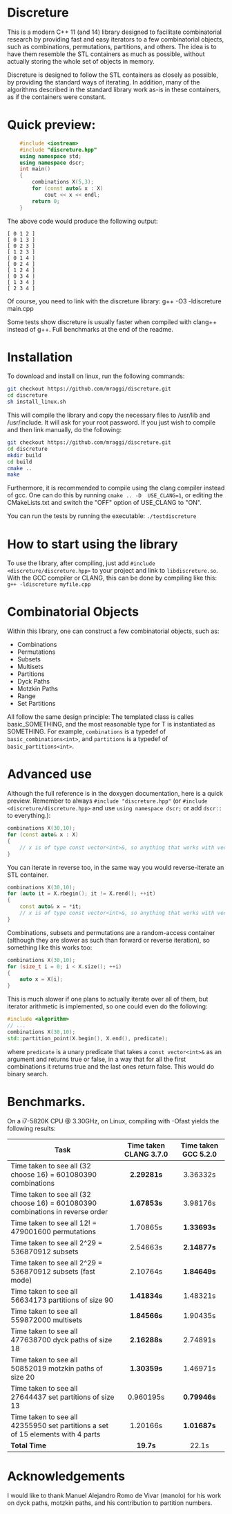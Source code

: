 # Discreture

This is a modern C++ 11 (and 14) library designed to facilitate combinatorial research by providing fast and easy iterators to a few combinatorial objects, such as combinations, permutations, partitions, and others. The idea is to have them resemble the STL containers as much as possible, without actually storing the whole set of objects in memory.

Discreture is designed to follow the STL containers as closely as possible, by providing the standard ways of iterating. In addition, many of the algorithms described in the standard <algorithm> library work as-is in these containers, as if the containers were constant.

# Quick preview:

```c++
    #include <iostream>
    #include "discreture.hpp"
    using namespace std;
    using namespace dscr;
    int main()
    {
        combinations X(5,3);
        for (const auto& x : X)
            cout << x << endl;
        return 0;
    }
```
The above code would produce the following output:

    [ 0 1 2 ]
    [ 0 1 3 ]
    [ 0 2 3 ]
    [ 1 2 3 ]
    [ 0 1 4 ]
    [ 0 2 4 ]
    [ 1 2 4 ]
    [ 0 3 4 ]
    [ 1 3 4 ]
    [ 2 3 4 ]

Of course, you need to link with the discreture library:
g++ -O3 -ldiscreture main.cpp

Some tests show discreture is usually faster when compiled with clang++ instead of g++. Full benchmarks at the end of the readme.

# Installation

To download and install on linux, run the following commands:

```sh
git checkout https://github.com/mraggi/discreture.git
cd discreture
sh install_linux.sh
```

This will compile the library and copy the necessary files to /usr/lib and /usr/include. It will ask for your root password. If you just wish to compile and then link manually, do the following:
```sh
git checkout https://github.com/mraggi/discreture.git
cd discreture
mkdir build
cd build
cmake ..
make
```
Furthermore, it is recommended to compile using the clang compiler instead of gcc. One can do this by running `cmake .. -D 
USE_CLANG=1`, or editing the CMakeLists.txt and switch the "OFF" option of USE_CLANG to "ON".

You can run the tests by running the executable: `./testdiscreture`

# How to start using the library
To use the library, after compiling, just add `#include <discreture/discreture.hpp>` to your project and link to `libdiscreture.so`. With the GCC compiler or CLANG, this can be done by compiling like this: `g++ -ldiscreture myfile.cpp`

# Combinatorial Objects

Within this library, one can construct a few combinatorial objects, such as:
  - Combinations
  - Permutations
  - Subsets
  - Multisets
  - Partitions
  - Dyck Paths
  - Motzkin Paths
  - Range
  - Set Partitions

All follow the same design principle: The templated class is calles basic_SOMETHING<class T>, and the most reasonable type for T is instantiated as SOMETHING. For example, `combinations` is a typedef of `basic_combinations<int>`, and `partitions` is a typedef of `basic_partitions<int>`.

# Advanced use

Although the full reference is in the doxygen documentation, here is a quick preview. Remember to always `#include "discreture.hpp"` (or `#include <discreture/discreture.hpp>` and use `using namespace dscr;` or add `dscr::` to everything.):

```c++
combinations X(30,10);
for (const auto& x : X) 
{ 
	// x is of type const vector<int>&, so anything that works with vectors works on x
}
```

You can iterate in reverse too, in the same way you would reverse-iterate an STL container.
```c++
combinations X(30,10);
for (auto it = X.rbegin(); it != X.rend(); ++it) 
{ 
	const auto& x = *it;
	// x is of type const vector<int>&, so anything that works with vectors works on x
}
```

Combinations, subsets and permutations are a random-access container (although they are slower as such than forward or reverse iteration), so something like this works too:
```c++
combinations X(30,10);
for (size_t i = 0; i < X.size(); ++i)
{
	auto x = X[i];
}
```

This is much slower if one plans to actually iterate over all of them, but iterator arithmetic is implemented, so one could even do the following:
```c++
#include <algorithm>
// ...
combinations X(30,10);
std::partition_point(X.begin(), X.end(), predicate);
```
where `predicate` is a unary predicate that takes a `const vector<int>&` as an argument and returns true or false, in a way that for all the first combinations it returns true and the last ones return false. This would do binary search.

# Benchmarks.

On a i7-5820K CPU @ 3.30GHz, on Linux, compiling with -Ofast yields the following results:

| Task | Time taken CLANG 3.7.0 | Time taken GCC 5.2.0 |
| ------------- |:-------------:| :-------------:|
| Time taken to see all (32 choose 16) = 601080390 combinations 					|	 **2.29281s**		|   3.36332s   |
| Time taken to see all (32 choose 16) = 601080390 combinations in reverse order 	|	 **1.67853s**		|   3.98176s   |
| Time taken to see all 12! = 479001600 permutations								|	   1.70865s  		| **1.33693s** |
| Time taken to see all 2^29 = 536870912 subsets 									|	   2.54663s  		| **2.14877s** |
| Time taken to see all 2^29 = 536870912 subsets (fast mode) 						|	   2.10764s  		| **1.84649s** |
| Time taken to see all 56634173 partitions of size 90 								|	 **1.41834s**		|   1.48321s   |
| Time taken to see all 559872000 multisets 										|	 **1.84566s**		|   1.90435s   |
| Time taken to see all 477638700 dyck paths of size 18 							|	 **2.16288s**		|   2.74891s   |
| Time taken to see all 50852019 motzkin paths of size 20 							|	 **1.30359s**		|   1.46971s   |
| Time taken to see all 27644437 set partitions of size 13 							|	   0.960195s  		| **0.79946s** |
| Time taken to see all 42355950 set partitions a set of 15 elements with 4 parts 	|	   1.20166s  		| **1.01687s** |
| **Total Time**																	|	 **19.7s**			|	22.1s	   |

# Acknowledgements
I would like to thank Manuel Alejandro Romo de Vivar (manolo) for his work on dyck paths, motzkin paths, and his contribution to partition numbers.
